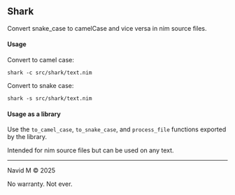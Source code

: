 ## Shark

Convert snake_case to camelCase and vice versa in nim source files.

#### Usage

Convert to camel case:

```
shark -c src/shark/text.nim
```

Convert to snake case:

```
shark -s src/shark/text.nim
```

#### Usage as a library

Use the `to_camel_case`, `to_snake_case`, and `process_file` functions exported by the library.

Intended for nim source files but can be used on any text.

---

Navid M &copy; 2025

No warranty. Not ever.
